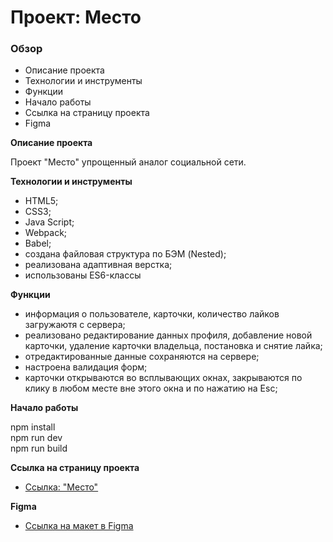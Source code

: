 # Проект: Место

### Обзор

* Описание проекта
* Технологии и инструменты
* Функции
* Начало работы
* Cсылка на страницу проекта
* Figma

**Описание проекта**

Проект "Место" упрощенный аналог социальной сети.

**Технологии и инструменты**

* HTML5;
* CSS3;
* Java Script;
* Webpack;
* Babel;
* создана файловая структура по БЭМ (Nested);
* реализована адаптивная верстка;
* использованы ES6-классы

**Функции**

* информация о пользователе, карточки, количество лайков загружаютя с сервера;
* реализовано редактирование данных профиля, добавление новой карточки, удаление карточки владельца, постановка и снятие лайка;
* отредактированные данные сохраняются на сервере;
* настроена валидация форм;
* карточки открываются во всплывающих окнах, закрываются по клику в любом месте вне этого окна и по нажатию на Esc;

**Начало работы**

npm install <br/>
npm run dev <br/>
npm run build <br/>


**Cсылка на страницу проекта**

* [Ссылка: "Место"](https://mariyazakharova73.github.io/mesto) 

**Figma**

* [Ссылка на макет в Figma](https://www.figma.com/file/2cn9N9jSkmxD84oJik7xL7/JavaScript.-Sprint-4?node-id=0%3A1)


